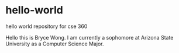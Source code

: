 # hello-world
hello world repository for cse 360

Hello this is Bryce Wong. I am currently a sophomore at Arizona State University as a Computer Science Major.

